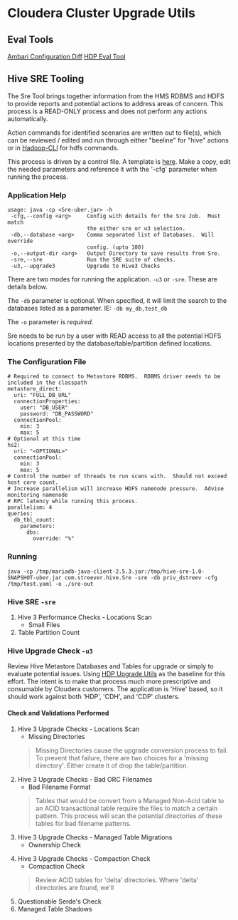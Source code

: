 # Cloudera Cluster Upgrade Utils

## Eval Tools

[Ambari Configuration Diff](./eval_tools/README_ambari_cfg_diff.md)
[HDP Eval Tool](./eval_tools/README_hdp_eval.md)

## Hive SRE Tooling

The Sre Tool brings together information from the HMS RDBMS and HDFS to provide reports and potential actions to address areas of concern.  This process is a READ-ONLY process and does not perform any actions automatically.

Action commands for identified scenarios are written out to file(s), which can be reviewed / edited and run through either "beeline" for "hive" actions or in [Hadoop-CLI](https://github.com/dstreev/hadoop-cli) for hdfs commands.

This process is driven by a control file.  A template is [here](configs/driver.yaml.template).  Make a copy, edit the needed parameters and reference it with the '-cfg' parameter when running the process.

### Application Help

```
usage: java -cp <Sre-uber.jar> -h
 -cfg,--config <arg>     Config with details for the Sre Job.  Must match
                         the either sre or u3 selection.
 -db,--database <arg>    Comma separated list of Databases.  Will override
                         config. (upto 100)
 -o,--output-dir <arg>   Output Directory to save results from Sre.
 -sre,--sre              Run the SRE suite of checks.
 -u3,--upgrade3          Upgrade to Hive3 Checks
```

There are two modes for running the application.  `-u3` or `-sre`.  These are details below.

The `-db` parameter is optional.  When specified, it will limit the search to the databases listed as a parameter.  IE: `-db my_db,test_db`

The `-o` parameter is *required*.

Sre needs to be run by a user with READ access to all the potential HDFS locations presented by the database/table/partition defined locations.
 
### The Configuration File

```
# Required to connect to Metastore RDBMS.  RDBMS driver needs to be included in the classpath
metastore_direct:
  uri: "FULL_DB_URL"
  connectionProperties:
    user: "DB_USER"
    password: "DB_PASSWORD"
  connectionPool:
    min: 3
    max: 5
# Optional at this time
hs2:
  uri: "<OPTIONAL>"
  connectionPool:
    min: 3
    max: 5
# Control the number of threads to run scans with.  Should not exceed host core count.
# Increase parallelism will increase HDFS namenode pressure.  Advise monitoring namenode
# RPC latency while running this process.
parallelism: 4
queries:
  db_tbl_count:
    parameters:
      dbs:
        override: "%"
```

### Running

`java -cp /tmp/mariadb-java-client-2.5.3.jar:/tmp/hive-sre-1.0-SNAPSHOT-uber.jar com.streever.hive.Sre -sre -db priv_dstreev -cfg /tmp/test.yaml -o ./sre-out` 


### Hive SRE `-sre`
1. Hive 3 Performance Checks - Locations Scan
    - Small Files
2. Table Partition Count

### Hive Upgrade Check `-u3`

Review Hive Metastore Databases and Tables for upgrade or simply to evaluate potential issues.  Using [HDP Upgrade Utils](https://github.com/dstreev/hdp3_upgrade_utils) as the baseline for this effort.  The intent is to make that process much more prescriptive and consumable by Cloudera customers.  The application is 'Hive' based, so it should work against both 'HDP', 'CDH', and 'CDP' clusters.

#### Check and Validations Performed

1. Hive 3 Upgrade Checks - Locations Scan
    - Missing Directories
    > Missing Directories cause the upgrade conversion process to fail.  To prevent that failure, there are two choices for a 'missing directory'.  Either create it of drop the table/partition.
2. Hive 3 Upgrade Checks - Bad ORC Filenames
    - Bad Filename Format
    > Tables that would be convert from a Managed Non-Acid table to an ACID transactional table require the files to match a certain pattern. This process will scan the potential directories of these tables for bad filename patterns.
3. Hive 3 Upgrade Checks - Managed Table Migrations
    - Ownership Check
    > 
4. Hive 3 Upgrade Checks - Compaction Check
    - Compaction Check
    > Review ACID tables for 'delta' directories.  Where 'delta' directories are found, we'll 
5. Questionable Serde's Check
6. Managed Table Shadows



